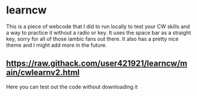 # learncw
This is a piece of webcode that I did to run locally to test your CW skills and a way to practice it without a radio or key. It uses the space bar as a straight key, sorry for all of those iambic fans out there. It also has a pretty nice theme and I might add more in the future.

## https://raw.githack.com/user421921/learncw/main/cwlearnv2.html

Here you can test out the code without downloading it
